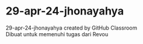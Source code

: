 # 29-apr-24-jhonayahya
29-apr-24-jhonayahya created by GitHub Classroom <br>
Dibuat untuk memenuhi tugas dari Revou
